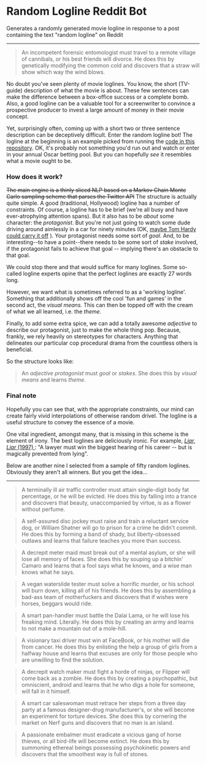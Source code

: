 # Random Logline Reddit Bot
Generates a randomly generated movie logline in response to a post containing the text "random logline" on Reddit 

---

> An incompetent forensic entomologist must travel to a remote village of cannibals, or his best friends will divorce. He does this by genetically modifying the common cold and discovers that a straw will show which way the wind blows.

No doubt you've seen plenty of movie loglines. You know, the short (TV-guide) description of what the movie is about. These few sentences can make the difference between a box-office success or a complete bomb. Also, a good logline can be a valuable tool for a screenwriter to convince a prospective producer to invest a large amount of money in their movie concept.

Yet, surprisingly often, coming up with a short two or three sentence description can be deceptively difficult. Enter the random logline bot! The logline at the beginning is an example picked from running the [code in this repository](logline.py). OK, it's probably not something you'd run out and watch or enter in your annual Oscar betting pool. But you can hopefully _see_ it resembles what a movie ought to be. 

### How does it work?


~~The main engine is a thinly sliced NLP based on a Markov Chain Monte Carlo sampling scheme that parses the Twitter API~~
The structure is actually quite simple. A good (traditional, Hollywood) logline has a number of constraints. Of course, a logline has to be brief (we're all busy and have ever-atrophying attention spans). But it also has to be _about_ some character: the _protagonist_. But you're not just going to watch some dude driving around aimlessly in a car for ninety minutes (OK, [maybe Tom Hardy could carry it off](http://www.imdb.com/title/tt2692904/) ). Your protagonist needs some sort of _goal_. And, to be interesting--to have a point--there needs to be some sort of _stake_ involved, if the protagonist fails to achieve that goal -- implying there's an obstacle to that goal.

We could stop there and that would suffice for many loglines. Some so-called logline experts opine that the perfect loglines are exactly 27 words long.

However, we want what is sometimes referred to as a 'working logline'. Something that additionally shows off the cool 'fun and games' in the second act, the _visual means_. This can then be topped off with the cream of what we all learned, i.e. the _theme_.

Finally, to add some extra spice, we can add a totally awesome _adjective_ to describe our protagonist, just to make the whole thing pop. Because, frankly, we rely heavily on stereotypes for characters. Anything that delineates our particular cop procedural drama from the countless others is beneficial. 

So the structure looks like:

> An _adjective_ _protagonist_ must _goal_ or _stakes_. She does this by _visual means_ and learns _theme_.

### Final note

Hopefully you can see that, with the appropriate constraints, our mind can create fairly vivid interpolations of otherwise random drivel. The logline is a useful structure to convey the essence of a movie.

One vital ingredient, amongst many, that is missing in this scheme is the element of irony. The best loglines are deliciously ironic. For example, [_Liar, Liar_ (1997) ](http://www.imdb.com/title/tt0119528/?ref_=fn_al_tt_1): "A lawyer must win the biggest hearing of his career -- but is magically prevented from lying".

Below are another nine I selected from a sample of fifty random loglines. Obviously they aren't all winners. But you get the idea...

---

> A terminally ill air traffic controller must attain single-digit body fat percentage, or he will be evicted. He does this by falling into a trance and discovers that beauty, unaccompanied by virtue, is as a flower without perfume.

> A self-assured disc jockey must raise and train a reluctant service dog, or William Shatner will go to prison for a crime he didn't commit. He does this by forming a band of shady, but liberty-obsessed outlaws and learns that failure teaches you more than success.

> A decrepit meter maid must break out of a mental asylum, or she will lose all memory of faces. She does this by souping up a bitchin' Camaro and learns that a fool says what he knows, and a wise man knows what he says.

> A vegan waterslide tester must solve a horrific murder, or his school will burn down, killing all of his friends. He does this by assembling a bad-ass team of motherfuckers and discovers that if wishes were horses, beggars would ride.

> A smart pan-handler must battle the Dalai Lama, or he will lose his freaking mind. Literally. He does this by creating an army and learns to not make a mountain out of a mole-hill.

> A visionary taxi driver must win at FaceBook, or his mother will die from cancer. He does this by enlisting the help a group of girls from a halfway house and learns that excuses are only for those people who are unwilling to find the solution.

> A decrepit watch maker must fight a horde of ninjas, or Flipper will come back as a zombie. He does this by creating a psychopathic, but omniscient, android and learns that he who digs a hole for someone, will fall in it himself.

> A smart car saleswoman must retrace her steps from a three day party at a famous designer-drug manufacturer's, or she will become an experiment for torture devices. She does this by cornering the market on Nerf guns and discovers that no man is an island.

> A passionate embalmer must eradicate a vicious gang of horse thieves, or all bird-life will become extinct. He does this by summoning ethereal beings possessing psychokinetic powers and discovers that the smoothest way is full of stones.
